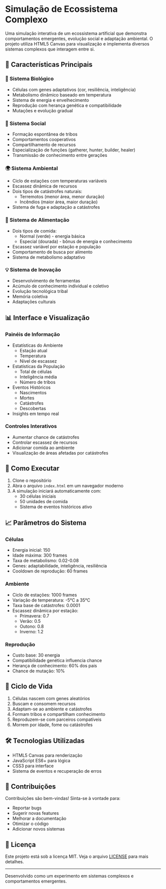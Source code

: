 # Simulação de Ecossistema Complexo

Uma simulação interativa de um ecossistema artificial que demonstra comportamentos emergentes, evolução social e adaptação ambiental. O projeto utiliza HTML5 Canvas para visualização e implementa diversos sistemas complexos que interagem entre si.

## 🌟 Características Principais

### 🧬 Sistema Biológico
- Células com genes adaptativos (cor, resiliência, inteligência)
- Metabolismo dinâmico baseado em temperatura
- Sistema de energia e envelhecimento
- Reprodução com herança genética e compatibilidade
- Mutações e evolução gradual

### 🤝 Sistema Social
- Formação espontânea de tribos
- Comportamentos cooperativos
- Compartilhamento de recursos
- Especialização de funções (gatherer, hunter, builder, healer)
- Transmissão de conhecimento entre gerações

### 🌍 Sistema Ambiental
- Ciclo de estações com temperaturas variáveis
- Escassez dinâmica de recursos
- Dois tipos de catástrofes naturais:
  - Terremotos (menor área, menor duração)
  - Incêndios (maior área, maior duração)
- Sistema de fuga e adaptação a catástrofes

### 🍎 Sistema de Alimentação
- Dois tipos de comida:
  - Normal (verde) - energia básica
  - Especial (dourada) - bônus de energia e conhecimento
- Escassez variável por estação e população
- Comportamento de busca por alimento
- Sistema de metabolismo adaptativo

### 💡 Sistema de Inovação
- Desenvolvimento de ferramentas
- Acúmulo de conhecimento individual e coletivo
- Evolução tecnológica tribal
- Memória coletiva
- Adaptações culturais

## 📊 Interface e Visualização

### Painéis de Informação
- Estatísticas do Ambiente
  - Estação atual
  - Temperatura
  - Nível de escassez
- Estatísticas da População
  - Total de células
  - Inteligência média
  - Número de tribos
- Eventos Históricos
  - Nascimentos
  - Mortes
  - Catástrofes
  - Descobertas
- Insights em tempo real

### Controles Interativos
- Aumentar chance de catástrofes
- Controlar escassez de recursos
- Adicionar comida ao ambiente
- Visualização de áreas afetadas por catástrofes

## 🚀 Como Executar

1. Clone o repositório
2. Abra o arquivo `index.html` em um navegador moderno
3. A simulação iniciará automaticamente com:
   - 30 células iniciais
   - 50 unidades de comida
   - Sistema de eventos históricos ativo

## 📈 Parâmetros do Sistema

### Células
- Energia inicial: 150
- Idade máxima: 300 frames
- Taxa de metabolismo: 0.02-0.08
- Genes: adaptabilidade, inteligência, resiliência
- Cooldown de reprodução: 60 frames

### Ambiente
- Ciclo de estações: 1000 frames
- Variação de temperatura: -5°C a 35°C
- Taxa base de catástrofes: 0.0001
- Escassez dinâmica por estação:
  - Primavera: 0.7
  - Verão: 0.5
  - Outono: 0.8
  - Inverno: 1.2

### Reprodução
- Custo base: 30 energia
- Compatibilidade genética influencia chance
- Herança de conhecimento: 60% dos pais
- Chance de mutação: 10%

## 🔄 Ciclo de Vida

1. Células nascem com genes aleatórios
2. Buscam e consomem recursos
3. Adaptam-se ao ambiente e catástrofes
4. Formam tribos e compartilham conhecimento
5. Reproduzem-se com parceiros compatíveis
6. Morrem por idade, fome ou catástrofes

## 🛠️ Tecnologias Utilizadas

- HTML5 Canvas para renderização
- JavaScript ES6+ para lógica
- CSS3 para interface
- Sistema de eventos e recuperação de erros

## 🤝 Contribuições

Contribuições são bem-vindas! Sinta-se à vontade para:

- Reportar bugs
- Sugerir novas features
- Melhorar a documentação
- Otimizar o código
- Adicionar novos sistemas

## 📝 Licença

Este projeto está sob a licença MIT. Veja o arquivo [LICENSE](LICENSE) para mais detalhes.

---

Desenvolvido como um experimento em sistemas complexos e comportamentos emergentes. 
